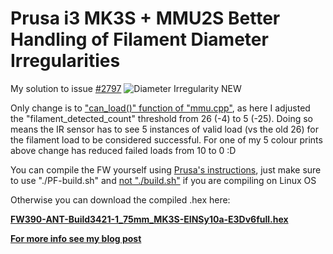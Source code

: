 # Prusa i3 MK3S + MMU2S Better Handling of Filament Diameter Irregularities

My solution to issue [#2797](https://github.com/prusa3d/Prusa-Firmware/issues/2797)
![Diameter Irregularity NEW](https://1.bp.blogspot.com/-pb6TSU9mMmQ/XzpQB2rZFUI/AAAAAAAAL54/7zFk5_atK_082BL9flin1rpR_0OnYgMKQCLcBGAsYHQ/s3138/Double%2Btip.png)

Only change is to ["can_load()" function of "mmu.cpp"](https://github.com/prusa3d/Prusa-Firmware/compare/MK3...ANTALIFE:MK3_3.9.0-ANT), as here I adjusted the "filament_detected_count" threshold from 26 (-4) to 5 (-25). Doing so means the IR sensor has to see 5 instances of valid load (vs the old 26) for the filament load to be considered successful. For one of my 5 colour prints above change has reduced failed loads from 10 to 0 :D

You can compile the FW yourself using [Prusa's instructions](https://github.com/prusa3d/Prusa-Firmware#linux), just make sure to use "./PF-build.sh" and [not "./build.sh"](https://github.com/prusa3d/Prusa-Firmware/issues/2799) if you are compiling on Linux OS

Otherwise you can download the compiled .hex here:

**[FW390-ANT-Build3421-1_75mm_MK3S-EINSy10a-E3Dv6full.hex](https://drive.google.com/file/d/1hc7U24rbg7fO95JxU7Q-QvqoINkHbIh-/view?usp=sharing)**


**[For more info see my blog post](https://www.antalife.com/2020/08/project-mmu2s-filament-diameter.html)**
